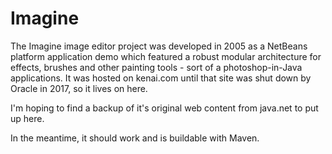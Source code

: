 Imagine
=======

The Imagine image editor project was developed in 2005 as a NetBeans platform application demo which
featured a robust modular architecture for effects, brushes and other painting tools - sort of a
photoshop-in-Java applications.  It was hosted on kenai.com until that site was shut down by Oracle in
2017, so it lives on here.

I'm hoping to find a backup of it's original web content from java.net to put up here.

In the meantime, it should work and is buildable with Maven.

